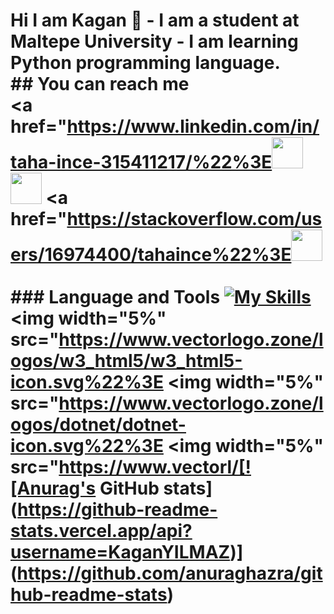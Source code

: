#   Hi I am Kagan 👋   - I am a student at Maltepe University - I am learning Python programming language.   <br/>  ## You can reach me  <br> <div> <a href="https://www.linkedin.com/in/taha-ince-315411217/%22%3E<img src="https://www.vectorlogo.zone/logos/linkedin/linkedin-tile.svg" witdh="50px" height="50px"></a> <a  href="mailto:ykaan2911@gmail.com"><img src="https://www.vectorlogo.zone/logos/gmail/gmail-tile.svg"  witdh="50px" height="50px"></a> <a href="https://stackoverflow.com/users/16974400/tahaince%22%3E<img src="https://www.vectorlogo.zone/logos/stackoverflow/stackoverflow-icon.svg"  witdh="50px" height="50px"></a>  </div>  <br/>  ### Language and Tools  [![My Skills](https://skills.thijs.gg/icons?i=js,html,css,git,c#)](https://skills.thijs.gg) <img width="5%" src="https://www.vectorlogo.zone/logos/w3_html5/w3_html5-icon.svg%22%3E <img width="5%" src="https://www.vectorlogo.zone/logos/dotnet/dotnet-icon.svg%22%3E <img width="5%" src="https://www.vectorl/[![Anurag's GitHub stats](https://github-readme-stats.vercel.app/api?username=KaganYILMAZ)](https://github.com/anuraghazra/github-readme-stats)
